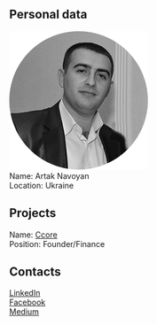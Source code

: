 ## Personal data
![Artak Navoyan photo](../people/photo/artak_navoyan.png)  
Name: Artak Navoyan  
Location: Ukraine  
## Projects 
Name: [Ccore](../projects/ccore.md)  
Position: Founder/Finance
## Contacts
[LinkedIn](https://ua.linkedin.com/in/navoyan-artak-479297a3)  
[Facebook](https://ru-ru.facebook.com/people/Artak-Navoyan/100020087680554)   
[Medium](https://medium.com/@artaknavoyan)
